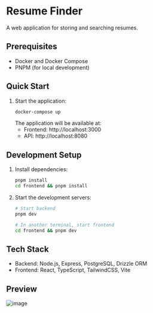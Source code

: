 # Resume Finder

A web application for storing and searching resumes.

## Prerequisites

- Docker and Docker Compose
- PNPM (for local development)

## Quick Start

1. Start the application:
   ```bash
   docker-compose up
   ```
   The application will be available at:
   - Frontend: http://localhost:3000
   - API: http://localhost:8080

## Development Setup

1. Install dependencies:
   ```bash
   pnpm install
   cd frontend && pnpm install
   ```

2. Start the development servers:
   ```bash
   # Start backend
   pnpm dev

   # In another terminal, start frontend
   cd frontend && pnpm dev
   ```

## Tech Stack
- Backend: Node.js, Express, PostgreSQL, Drizzle ORM
- Frontend: React, TypeScript, TailwindCSS, Vite

## Preview
![image](https://github.com/user-attachments/assets/d94aba88-c010-4bf7-88ca-420d9296df23)

